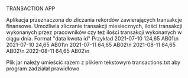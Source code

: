 TRANSACTION APP 

Aplikacja przeznaczona do zliczania rekordów zawierających transakcje finansowe.
Umożliwia zliczanie transakcji miesiecznych, ilości transakcji wykonanych przez pracowników czy też
ilości transakcji wykonanych w ciągu dnia.
Format
"data kwota id"
Przykład
2021-07-10 124,65 AB01\n
2021-07-10 24,65 AB01\n
2021-07-11 64,65 AB02\n
2021-08-11 64,65 AB02\n
2022-08-11 64,65 AB02\n

Plik jar należy umieścić razem z plikiem tekstowym transactions.txt aby program zadziałał prawidłowo
